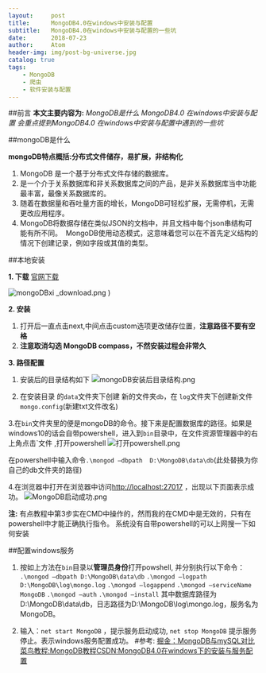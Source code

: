 ```yaml
---
layout:     post
title:      MongoDB4.0在windows中安装与配置
subtitle:   MongoDB4.0在windows中安装与配置的一些坑
date:       2018-07-23
author:     Atom
header-img: img/post-bg-universe.jpg
catalog: true
tags:
    - MongoDB
	- 爬虫
	- 软件安装与配置
---
```



##前言
**本文主要内容为:**
*MongoDB是什么
MongoDB4.0 在windows中安装与配置
会重点提到MongoDB4.0 在windows中安装与配置中遇到的一些坑*

##mongoDB是什么

**mongoDB特点概括:分布式文件储存，易扩展，非结构化**

1. ​MongoDB 是一个基于分布式文件存储的数据库。
2. 是一个介于关系数据库和非关系数据库之间的产品，是非关系数据库当中功能最丰富，最像关系数据库的。 
3. 随着在数据量和吞吐量方面的增长，MongoDB可轻松扩展，无需停机，无需更改应用程序。
4. MongoDB将数据存储在类似JSON的文档中，并且文档中每个json串结构可能有所不同。  MongoDB使用动态模式，这意味着您可以在不首先定义结构的情况下创建记录，例如字段或其值的类型。

##本地安装

**1. 下载**
[官网下载](https://www.mongodb.com/download-center?jmp=nav#community)

![mongoDBxi _download.png](https://upload-images.jianshu.io/upload_images/7346071-43d48549e7192a81.png?imageMogr2/auto-orient/strip%7CimageView2/2/w/1240)
)

**2. 安装**
1. 打开后一直点击next,中间点击custom选项更改储存位置，**注意路径不要有空格**
2. **注意取消勾选 MongoDB compass，不然安装过程会非常久**

**3. 路径配置**
1. 安装后的目录结构如下
  ![mongoDB安装后目录结构.png](https://upload-images.jianshu.io/upload_images/7346071-18f70ccc904e6105.png?imageMogr2/auto-orient/strip%7CimageView2/2/w/1240)

2. 在安装目录 的`data`文件夹下创建 新的文件夹`db`，在 `log`文件夹下创建新文件`mongo.config`(新建txt文件改名)

3.在`bin`文件夹里的便是mongoDB的命令。接下来是配置数据库的路径。如果是windows10的话会自带powershell，进入到`bin`目录中，在文件资源管理器中的右上角点击`文件 ,打开powershell
![打开powershell.png](https://upload-images.jianshu.io/upload_images/7346071-c5e4e7e65d964c3f.png?imageMogr2/auto-orient/strip%7CimageView2/2/w/1240)

在powershell中输入命令`.\mongod –dbpath  D:\MongoDB\data\db`(此处替换为你自己的db文件夹的路径)

4.在浏览器中打开在浏览器中访问[http://localhost:27017](http://localhost:27017/) ，出现以下页面表示成功。
![MongoDB启动成功.png](https://upload-images.jianshu.io/upload_images/7346071-d9b95091806bfd17.png?imageMogr2/auto-orient/strip%7CimageView2/2/w/1240)

**注:**
有点教程中第3步实在CMD中操作的，然而我的在CMD中是无效的，只有在powershell中才能正确执行指令。
系统没有自带powershell的可以上网搜一下如何安装

##配置windows服务
1. 按如上方法在`bin`目录以**管理员身份**打开powshell,
  并分别执行以下命令：
  `.\mongod –dbpath D:\MongoDB\data\db`
  `.\mongod –logpath D:\MongoDB\log\mongo.log`
  `.\mongod –logappend`
  `.\mongod –serviceName MongoDB`
  `.\mongod –auth`
  `.\mongod –install`
  其中数据库路径为D:\MongoDB\data\db，日志路径为D:\MongoDB\log\mongo.log，服务名为MongoDB。

2. 输入：`net start MongoDB` ，提示服务启动成功, `net stop MongoDB` 提示服务停止。表示windows服务配置成功。
  #​​参考: 
   [掘金：MongoDB与mySQL对比](https://juejin.im/entry/5a18b88951882554b8373e20)​ 
  [菜鸟教程:MongoDB教程](http://www.runoob.com/mongodb/mongodb-tutorial.html)​
  [CSDN:MongoDB4.0在windows下的安装与服务配置](https://blog.csdn.net/Dorma_Bin/article/details/80851230)



